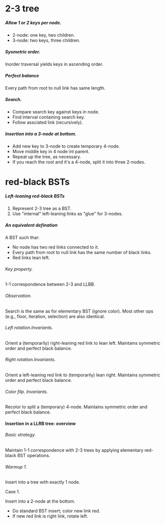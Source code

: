 # 2-3 tree

##### Allow 1 or 2 keys per node.

* 2-node: one key, two children.
* 3-node: two keys, three children.

##### Sysmetric order.

Inorder traversal yields keys in ascending order.

##### Perfect balance

Every path from root to null link has same length.

##### Search.

* Compare search key against keys in node.
* Find interval containing search key.
* Follow assciated link \(recursively\).

##### Insertion into a 3-node at bottom.

* Add new key to 3-node to create temporary 4-node.
* Move middle key in 4 node int parent.
* Repeat up the tree, as necessary.
* If you reach the root and it's a 4-node, split it into three 2-nodes.

# red-black BSTs

##### Left-leaning red-black BSTs

1. Represent 2-3 tree as a BST.
2. Use "internal" left-leaning links as "glue" for 3-nodes.

##### An equivalent defination

A BST such thar:

* No node has two red links connected to it.
* Every path from root to null link has the same number of black links.
* Red links lean left.

###### Key property.

1-1 correspondence between 2-3 and LLBB.

###### Observation.

Search is the same as for elementary BST \(ignore color\). Most other ops \(e.g., floor, iteration, selection\) are also identical.

###### Left rotation.Invariants.

Orient a \(temporarily\) right-leaning red link to lean left. Maintains symmetric order and perfect black balance.

###### Right rotation.Invariants.

Orient a left-leaning red link to \(temporarily\) lean right. Maintains symmetric order and perfect black balance.

###### Color filp. Invariants.

Recolor to split a \(temporary\) 4-node. Maintains symmetric order and perfect black balance.

#### Insertion in a LLRB tree: overview

###### Basic strategy.

Maintain 1-1 correspondence with 2-3 trees by applying elementary red-black BST operations.

###### Warmup 1. 

Insert into a tree with exactly 1 node.

Case 1. 

Insert into a 2-node at the bottom.

* Do standard BST insert; color new link red.
* If new red link is right link, rotate left.







